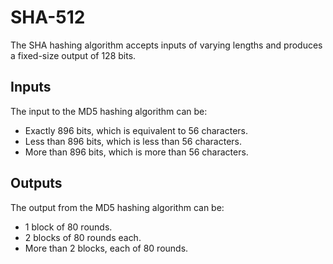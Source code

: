 # SHA-512

The SHA hashing algorithm accepts inputs of varying lengths and produces a fixed-size output of 128 bits.

## Inputs

The input to the MD5 hashing algorithm can be:

- Exactly 896 bits, which is equivalent to 56 characters.
- Less than 896 bits, which is less than 56 characters.
- More than 896 bits, which is more than 56 characters.

## Outputs

The output from the MD5 hashing algorithm can be:

- 1 block of 80 rounds.
- 2 blocks of 80 rounds each.
- More than 2 blocks, each of 80 rounds.
